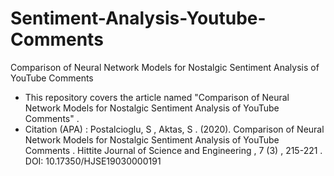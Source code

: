 # Sentiment-Analysis-Youtube-Comments
Comparison of Neural Network Models for Nostalgic Sentiment Analysis of YouTube Comments

- This repository covers the article named "Comparison of Neural Network Models for Nostalgic Sentiment Analysis of YouTube Comments" .
- Citation (APA) : Postalcioglu, S , Aktas, S . (2020). Comparison of Neural Network Models for Nostalgic Sentiment Analysis of YouTube Comments . Hittite Journal of Science and Engineering , 7 (3) , 215-221 . DOI: 10.17350/HJSE19030000191 
